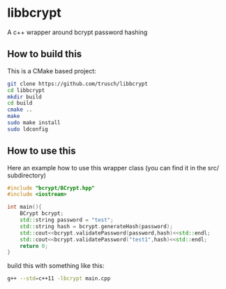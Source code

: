 # libbcrypt
A c++ wrapper around bcrypt password hashing

## How to build this
This is a CMake based project:

```bash
git clone https://github.com/trusch/libbcrypt
cd libbcrypt
mkdir build
cd build
cmake ..
make
sudo make install
sudo ldconfig
```

## How to use this

Here an example how to use this wrapper class (you can find it in the src/ subdirectory)

```cpp
#include "bcrypt/BCrypt.hpp"
#include <iostream>

int main(){
	BCrypt bcrypt;
	std::string password = "test";
	std::string hash = bcrypt.generateHash(password);
	std::cout<<bcrypt.validatePassword(password,hash)<<std::endl;
	std::cout<<bcrypt.validatePassword("test1",hash)<<std::endl;
	return 0;
}
```

build this with something like this:

```bash
g++ --std=c++11 -lbcrypt main.cpp
```
